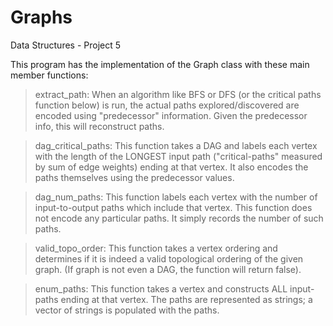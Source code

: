# Graphs
Data Structures - Project 5

This program has the implementation of the Graph class with these main member functions:

> extract_path:
    When an algorithm like BFS or DFS (or the critical paths function 
    below) is run, the actual paths explored/discovered are encoded 
    using "predecessor" information.  Given the predecessor info, 
    this will reconstruct paths.
   
> dag_critical_paths:
    This function takes a DAG and labels each vertex with the length of the
    LONGEST input path ("critical-paths" measured by sum of edge
    weights) ending at that vertex.  It also encodes the paths 
    themselves using the predecessor values.
    
>  dag_num_paths:
     This function labels each vertex with the number of input-to-output paths 
     which include that vertex.  This function does not encode
     any particular paths.  It simply records the number of such paths.
     
>  valid_topo_order:
     This function takes a vertex ordering and determines if it is 
     indeed a valid topological ordering of the given graph.
     (If graph is not even a DAG, the function will return false).
      
>   enum_paths:
      This function takes a vertex and constructs ALL input-paths ending at that 
      vertex.  The paths are represented as strings; a vector of
      strings is populated with the paths.

